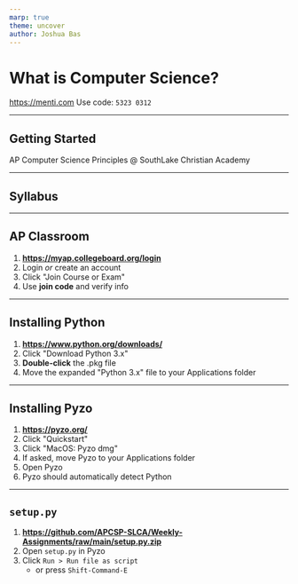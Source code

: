 ```yaml
---
marp: true
theme: uncover
author: Joshua Bas
---
```


# **What is Computer Science?**

<https://menti.com>
Use code: `5323 0312`

---

## **Getting Started**

AP Computer Science Principles
@
SouthLake Christian Academy

---

## Syllabus

---

## AP Classroom

1. **<https://myap.collegeboard.org/login>**
2. Login *or* create an account
3. Click "Join Course or Exam"
4. Use **join code** and verify info

---

## Installing Python

1. **<https://www.python.org/downloads/>**
2. Click "Download Python 3.x"
3. **Double-click** the .pkg file
4. Move the expanded "Python 3.x" file to your Applications folder

---

## Installing Pyzo

1. **<https://pyzo.org/>**
2. Click "Quickstart"
3. Click "MacOS: Pyzo dmg"
4. If asked, move Pyzo to your Applications folder
5. Open Pyzo
6. Pyzo should automatically detect Python

---

## `setup.py`

1. **<https://github.com/APCSP-SLCA/Weekly-Assignments/raw/main/setup.py.zip>**
2. Open `setup.py` in Pyzo
3. Click `Run > Run file as script`
    * or press `Shift-Command-E`

